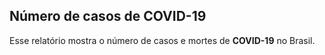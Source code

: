 ## Número de casos de COVID-19
Esse relatório mostra o número de casos e mortes de **COVID-19** no Brasil.
